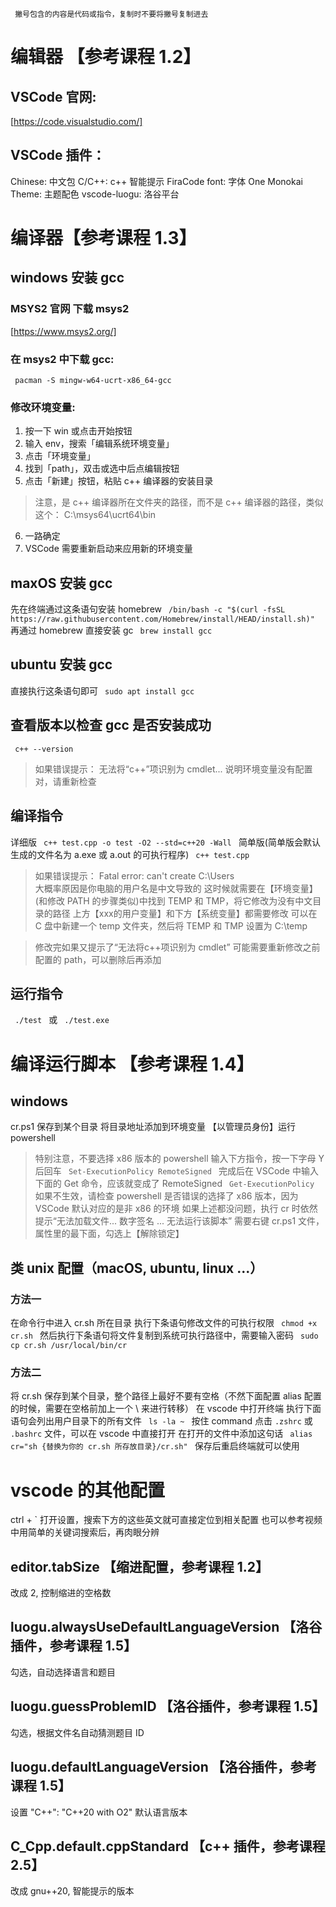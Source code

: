 `  撇号包含的内容是代码或指令，复制时不要将撇号复制进去  `

# 编辑器 【参考课程 1.2】
## VSCode 官网: 
[https://code.visualstudio.com/]

## VSCode 插件：
Chinese: 中文包
C/C++: c++ 智能提示
FiraCode font: 字体
One Monokai Theme: 主题配色
vscode-luogu: 洛谷平台

# 编译器【参考课程 1.3】
## windows 安装 gcc
### MSYS2 官网 下载 msys2
[https://www.msys2.org/]
### 在 msys2 中下载 gcc:
`  pacman -S mingw-w64-ucrt-x86_64-gcc  `
### 修改环境变量:
1. 按一下 win 或点击开始按钮
2. 输入 env，搜索「编辑系统环境变量」
3. 点击「环境变量」
4. 找到「path」，双击或选中后点编辑按钮
5. 点击「新建」按钮，粘贴 c++ 编译器的安装目录
> 注意，是 c++ 编译器所在文件夹的路径，而不是 c++ 编译器的路径，类似这个：
> C:\msys64\ucrt64\bin
6. 一路确定
7. VSCode 需要重新启动来应用新的环境变量

## maxOS 安装 gcc
先在终端通过这条语句安装 homebrew
`  /bin/bash -c "$(curl -fsSL https://raw.githubusercontent.com/Homebrew/install/HEAD/install.sh)"  `
再通过 homebrew 直接安装 gc
`  brew install gcc   `

## ubuntu 安装 gcc
直接执行这条语句即可
`  sudo apt install gcc  `

## 查看版本以检查 gcc 是否安装成功
`  c++ --version  `
> 如果错误提示： 无法将“c++”项识别为 cmdlet...
> 说明环境变量没有配置对，请重新检查

## 编译指令
详细版
`  c++ test.cpp -o test -O2 --std=c++20 -Wall  `
简单版(简单版会默认生成的文件名为 a.exe 或 a.out 的可执行程序)
`  c++ test.cpp  `

> 如果错误提示： Fatal error: can't create C:\Users\
> 大概率原因是你电脑的用户名是中文导致的
> 这时候就需要在【环境变量】(和修改 PATH 的步骤类似)中找到 TEMP 和 TMP，将它修改为没有中文目录的路径
> 上方【xxx的用户变量】和下方【系统变量】都需要修改
> 可以在 C 盘中新建一个 temp 文件夹，然后将 TEMP 和 TMP 设置为 C:\temp

> 修改完如果又提示了“无法将c++项识别为 cmdlet”
> 可能需要重新修改之前配置的 path，可以删除后再添加

## 运行指令
`  ./test  `
或
`  ./test.exe  `

# 编译运行脚本 【参考课程 1.4】
## windows
cr.ps1 保存到某个目录
将目录地址添加到环境变量
【以管理员身份】运行 powershell
> 特别注意，不要选择 x86 版本的 powershell
输入下方指令，按一下字母 Y 后回车
`  Set-ExecutionPolicy RemoteSigned  `
完成后在 VSCode 中输入下面的 Get 命令，应该就变成了 RemoteSigned
`  Get-ExecutionPolicy  `
> 如果不生效，请检查 powershell 是否错误的选择了 x86 版本，因为 VSCode 默认对应的是非 x86 的环境
> 如果上述都没问题，执行 cr 时依然提示“无法加载文件... 数字签名 ... 无法运行该脚本”
> 需要右键 cr.ps1 文件，属性里的最下面，勾选上【解除锁定】


## 类 unix 配置（macOS, ubuntu, linux ...）
### 方法一
在命令行中进入 cr.sh 所在目录
执行下条语句修改文件的可执行权限
`  chmod +x cr.sh  `
然后执行下条语句将文件复制到系统可执行路径中，需要输入密码
`  sudo cp cr.sh /usr/local/bin/cr  `
### 方法二
将 cr.sh 保存到某个目录，整个路径上最好不要有空格（不然下面配置 alias 配置的时候，需要在空格前加上一个 \ 来进行转移）
在 vscode 中打开终端
执行下面语句会列出用户目录下的所有文件
`  ls -la ~  `
按住 command 点击 `.zshrc` 或 `.bashrc` 文件，可以在 vscode 中直接打开
在打开的文件中添加这句话
`  alias cr="sh {替换为你的 cr.sh 所存放目录}/cr.sh"  `
保存后重启终端就可以使用

# vscode 的其他配置
ctrl + ` 打开设置，搜索下方的这些英文就可直接定位到相关配置
也可以参考视频中用简单的关键词搜索后，再肉眼分辨
## editor.tabSize 【缩进配置，参考课程 1.2】
改成 2, 控制缩进的空格数

## luogu.alwaysUseDefaultLanguageVersion 【洛谷插件，参考课程 1.5】
勾选，自动选择语言和题目

## luogu.guessProblemID 【洛谷插件，参考课程 1.5】
勾选，根据文件名自动猜测题目 ID

## luogu.defaultLanguageVersion 【洛谷插件，参考课程 1.5】
设置 "C++": "C++20 with O2" 默认语言版本

## C_Cpp.default.cppStandard 【c++ 插件，参考课程 2.5】
改成 gnu++20, 智能提示的版本
